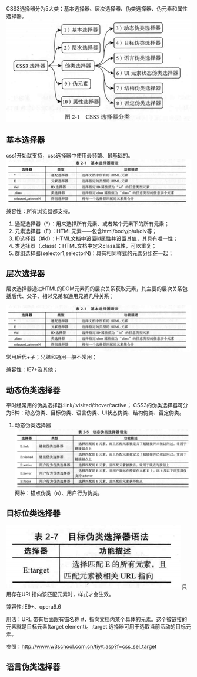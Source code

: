 CSS3选择器分为5大类：基本选择器、层次选择器、伪类选择器、伪元素和属性选择器。
![](imgs/2/CSS3选择器.png)

## 基本选择器
css1开始就支持，css选择器中使用最频繁、最基础的。
![](imgs/2/基本选择器.png)
兼容性：所有浏览器都支持。

1. 通配选择器（*）：用来选择所有元素、或者某个元素下的所有元素；
2. 元素选择器（E）：HTML元素——包含html/body/p/ul/div等；
3. ID选择器（#id）：HTML文档中设置id属性并设置其值，其具有唯一性；
4. 类选择器（.class）：HTML文档中定义class属性，可以重复；
5. 群组选择器(selector1,selectorN)：具有相同样式的元素分组在一起；

## 层次选择器
层次选择器通过HTML的DOM元素间的层次关系获取元素，其主要的层次关系包括后代、父子、相邻兄弟和通用兄弟几种关系；

![](imgs/2/基本选择器.png)
常用后代+子；兄弟和通用一般不常用；

兼容性：IE7+及其他；

## 动态伪类选择器
平时经常用的伪类选择器:link/:visited/:hover/:active；
CSS3的伪类选择器可分为6种：动态伪类、目标伪类、语言伪类、UI状态伪类、结构伪类、否定伪类。

1. 动态伪类选择器
![](imgs/2/动态伪类选择器.png)
两种：锚点伪类（a）、用户行为伪类。

## 目标位类选择器
![](imgs/2/目标伪类选择器.png)
只用存在URL指向该匹配元素时，样式才会生效。

兼容性:IE9+、opera9.6

用法：URL 带有后面跟有锚名称 #，指向文档内某个具体的元素。这个被链接的元素就是目标元素(target element)。:target 选择器可用于选取当前活动的目标元素。

参照：http://www.w3school.com.cn/tiy/t.asp?f=css_sel_target

## 语言伪类选择器











